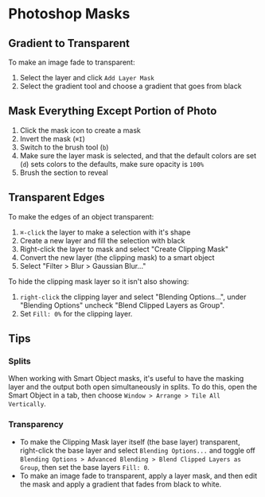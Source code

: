 # Photoshop Masks

## Gradient to Transparent

To make an image fade to transparent:

1. Select the layer and click `Add Layer Mask`
2. Select the gradient tool and choose a gradient that goes from black 

## Mask Everything Except Portion of Photo

1. Click the mask icon to create a mask
2. Invert the mask (`⌘I`)
3. Switch to the brush tool (`b`)
4. Make sure the layer mask is selected, and that the default colors are set (`d`) sets colors to the defaults, make sure opacity is `100%`
5. Brush the section to reveal

## Transparent Edges

To make the edges of an object transparent:

1. `⌘-click` the layer to make a selection with it's shape
2. Create a new layer and fill the selection with black
3. Right-click the layer to mask and select "Create Clipping Mask"
4. Convert the new layer (the clipping mask) to a smart object
5. Select "Filter > Blur > Gaussian Blur..."

To hide the clipping mask layer so it isn't also showing:

1. `right-click` the clipping layer and select "Blending Options...", under "Blending Options" uncheck "Blend Clipped Layers as Group".
2. Set `Fill: 0%` for the clipping layer.

## Tips

### Splits

When working with Smart Object masks, it's useful to have the masking layer and the output both open simultaneously in splits. To do this, open the Smart Object in a tab, then choose `Window > Arrange > Tile All Vertically`.

### Transparency

- To make the Clipping Mask layer itself (the base layer) transparent, right-click the base layer and select `Blending Options...` and toggle off `Blending Options > Advanced Blending > Blend Clipped Layers as Group`, then set the base layers `Fill: 0`.
- To make an image fade to transparent, apply a layer mask, and then edit the mask and apply a gradient that fades from black to white.
